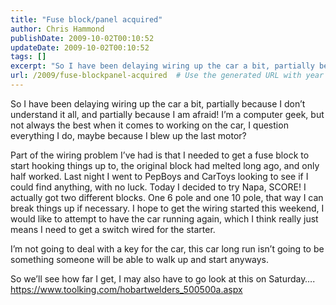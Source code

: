```yaml
---
title: "Fuse block/panel acquired"
author: Chris Hammond
publishDate: 2009-10-02T00:10:52
updateDate: 2009-10-02T00:10:52
tags: []
excerpt: "So I have been delaying wiring up the car a bit, partially because I don’t understand it all, and partially because I am afraid! I’m a computer geek, but not always the best when it comes to working on the car, I question everything I do, maybe because I blew up the last motor?  Part of the wiring problem I’ve had is that I needed to get a fuse block to start hooking things up to, the original block had melted long ago, and only half worked. Last night I went to PepBoys and CarToys looking to see if I could find anything, with no luck. Today I decided to try Napa, SCORE! I actually got two different blocks. One 6 pole and one 10 pole, that way I can break things up if necessary. I hope to get the wiring started this weekend, I would like to attempt to have the car running again, which I think really just means I need to get a switch wired for the starter.  I’m not going to deal with a key for the car, this car long run isn’t going to be something someone will be able to walk up and start anyways.  So we’ll see how far I get, I may also have to go look at this on Saturday…. https://www.toolking.com/hobartwelders_500500a.aspx"
url: /2009/fuse-blockpanel-acquired  # Use the generated URL with year
---
```

<p>So I have been delaying wiring up the car a bit, partially because I don’t understand it all, and partially because I am afraid! I’m a computer geek, but not always the best when it comes to working on the car, I question everything I do, maybe because I blew up the last motor?</p>  <p>Part of the wiring problem I’ve had is that I needed to get a fuse block to start hooking things up to, the original block had melted long ago, and only half worked. Last night I went to PepBoys and CarToys looking to see if I could find anything, with no luck. Today I decided to try Napa, SCORE! I actually got two different blocks. One 6 pole and one 10 pole, that way I can break things up if necessary. I hope to get the wiring started this weekend, I would like to attempt to have the car running again, which I think really just means I need to get a switch wired for the starter.</p>  <p>I’m not going to deal with a key for the car, this car long run isn’t going to be something someone will be able to walk up and start anyways.</p>  <p>So we’ll see how far I get, I may also have to go look at this on Saturday…. <a href="https://www.toolking.com/hobartwelders_500500a.aspx">https://www.toolking.com/hobartwelders_500500a.aspx</a></p>

